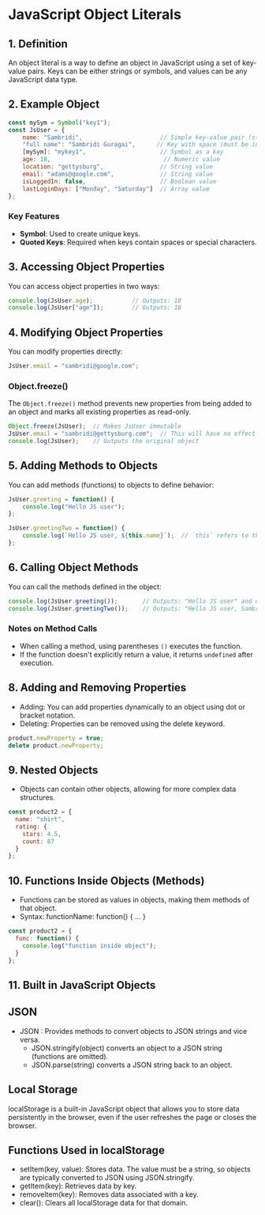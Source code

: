 
# JavaScript Object Literals

## 1. Definition
An object literal is a way to define an object in JavaScript using a set of key-value pairs. 
Keys can be either strings or symbols, and values can be any JavaScript data type.

## 2. Example Object
```javascript
const mySym = Symbol("key1");
const JsUser = {
    name: "Sambridi",                      // Simple key-value pair (string)
    "full name": "Sambridi Guragai",      // Key with space (must be in quotes)
    [mySym]: "mykey1",                     // Symbol as a key
    age: 18,                                // Numeric value
    location: "gettysburg",                // String value
    email: "adams@google.com",             // String value
    isLoggedIn: false,                     // Boolean value
    lastLoginDays: ["Monday", "Saturday"]  // Array value
};
```

### Key Features
- **Symbol**: Used to create unique keys.
- **Quoted Keys**: Required when keys contain spaces or special characters.

## 3. Accessing Object Properties
You can access object properties in two ways:
```javascript
console.log(JsUser.age);           // Outputs: 18
console.log(JsUser["age"]);        // Outputs: 18
```

## 4. Modifying Object Properties
You can modify properties directly:
```javascript
JsUser.email = "sambridi@google.com";
```

### Object.freeze()
The `Object.freeze()` method prevents new properties from being added to an object and marks all existing properties as read-only.
```javascript
Object.freeze(JsUser);  // Makes JsUser immutable
JsUser.email = "sambridi@gettysburg.com";  // This will have no effect after freeze
console.log(JsUser);    // Outputs the original object
```

## 5. Adding Methods to Objects
You can add methods (functions) to objects to define behavior:
```javascript
JsUser.greeting = function() {
    console.log("Hello JS user");
};

JsUser.greetingTwo = function() {
    console.log(`Hello JS user, ${this.name}`);  // `this` refers to the JsUser object
};
```

## 6. Calling Object Methods
You can call the methods defined in the object:
```javascript
console.log(JsUser.greeting());       // Outputs: "Hello JS user" and undefined
console.log(JsUser.greetingTwo());    // Outputs: "Hello JS user, Sambridi" and undefined
```

### Notes on Method Calls
- When calling a method, using parentheses `()` executes the function.
- If the function doesn't explicitly return a value, it returns `undefined` after execution.

## 8. Adding and Removing Properties
- Adding: You can add properties dynamically to an object using dot or bracket notation.
- Deleting: Properties can be removed using the delete keyword.
```javascript
product.newProperty = true;
delete product.newProperty;
```

## 9. Nested Objects
- Objects can contain other objects, allowing for more complex data structures. 
```javascript
const product2 = {
  name: "shirt",
  rating: {
    stars: 4.5,
    count: 87
  }
};
```

## 10. Functions Inside Objects (Methods)
- Functions can be stored as values in objects, making them methods of that object.
- Syntax: functionName: function() { ... }
```javascript
const product2 = {
  func: function() {
    console.log("function inside object");
  }
};
```

## 11. Built in JavaScript Objects
## JSON
- JSON : Provides methods to convert objects to JSON strings and vice versa.
  - JSON.stringify(object) converts an object to a JSON string (functions are omitted).
  - JSON.parse(string) converts a JSON string back to an object.

## Local Storage
localStorage is a built-in JavaScript object that allows you to store data persistently in the browser, even if the user refreshes the page or closes the browser.

## Functions Used in localStorage
- setItem(key, value): Stores data. The value must be a string, so objects are typically converted to JSON using JSON.stringify.
- getItem(key): Retrieves data by key.
- removeItem(key): Removes data associated with a key.
- clear(): Clears all localStorage data for that domain.

